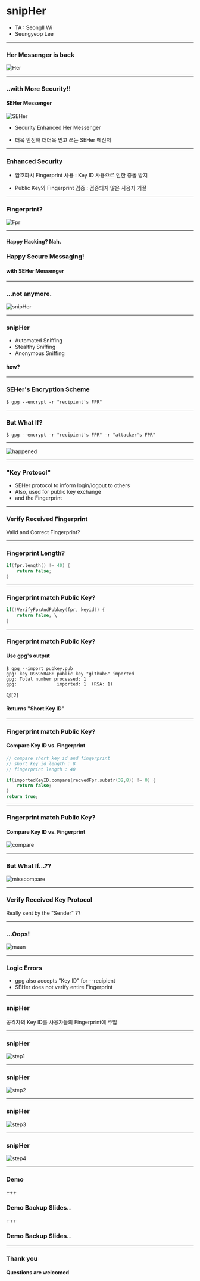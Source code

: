 # snipHer

- TA : SeongIl Wi
- Seungyeop Lee

---

### Her Messenger is back
![Her](image/Her.jpg)

---

### ..with More Security!!
#### SEHer Messenger

![SEHer](image/SEHer.jpg)

- Security Enhanced Her Messenger

- 더욱 안전해 더더욱 믿고 쓰는 SEHer 메신저

---

### Enhanced Security

- 암호화시 Fingerprint 사용 : Key ID 사용으로 인한 충돌 방지

- Public Key와 Fingerprint 검증 : 검증되지 않은 사용자 거절

---

### Fingerprint?

![Fpr](image/fingerprint.jpg)

---

#### Happy Hacking? Nah.
### Happy Secure Messaging!
#### with SEHer Messenger

---

### ...not anymore.
![snipHer](image/snipHer.jpg)

---

### snipHer
- Automated Sniffing
- Stealthy Sniffing
- Anonymous Sniffing  

#### <p>how?

---

### SEHer's Encryption Scheme

```
$ gpg --encrypt -r "recipient's FPR"
```
---

### But What If?
```
$ gpg --encrypt -r "recipient's FPR" -r "attacker's FPR"
```

---

![happened](image/happen.png)

---

### "Key Protocol"

- SEHer protocol to inform login/logout to others
- Also, used for public key exchange
- and the Fingerprint

---

### Verify Received Fingerprint

Valid and Correct Fingerprint?

---

### Fingerprint Length?

```c++
if(fpr.length() != 40) {
	return false;
}
```

---

### Fingerprint match Public Key?

```c++
if(!VerifyFprAndPubkey(fpr, keyid)) {
    return false; \
}
```

---

### Fingerprint match Public Key?
<div style="text-align:left;">
<h4> Use gpg's output</h4>
</div>

```shell
$ gpg --import pubkey.pub
gpg: key D9595B48: public key "githubB" imported
gpg: Total number processed: 1
gpg:               imported: 1  (RSA: 1)
```

@[2]
#### Returns "Short Key ID"

---

### Fingerprint match Public Key?
<div style="text-align:left;">
<h4> Compare Key ID vs. Fingerprint</h4>
</div>

```c++
// compare short key id and fingerprint
// short key id length : 8
// fingerprint length : 40

if(importedKeyID.compare(recvedFpr.substr(32,8)) != 0) {
	return false;
}
return true;
```

---

### Fingerprint match Public Key?
<div style="text-align:left;">
<h4>Compare Key ID vs. Fingerprint</h4>
</div>

![compare](image/compare.jpg)

---

### But What If...??

![misscompare](image/misscompare.jpg)

---

### Verify Received Key Protocol

Really sent by the "Sender" ??

---

### ...Oops!

![maan](image/maan.png)

---

### Logic Errors

- gpg also accepts "Key ID" for --recipient
- SEHer does not verify entire Fingerprint

---

### snipHer

공격자의 Key ID를 사용자들의 Fingerprint에 주입

---

### snipHer

![step1](image/step1.png)

---

### snipHer

![step2](image/step2.png)

---

### snipHer

![step3](image/step3.png)

---

### snipHer

![step4](image/step4.png)

---

### Demo


+++

### Demo Backup Slides..

+++

### Demo Backup Slides..

---

### Thank you

#### Questions are welcomed

